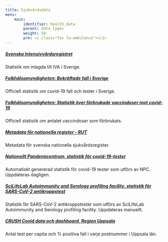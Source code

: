 ```yaml
---
title: Sjukvårdsdata
menu:
    main:
        identifier: health_data
        parent: data_types
        weight: 50
        pre: <i class="fas fa-ambulance"></i>
---
```


##### [Svenska Intensivvårdsregistret](https://www.icuregswe.org/data--resultat/covid-19-i-svensk-intensivvard/)
Statistik om inlagda till IVA i Sverige.

##### [Folkhälsomyndigheten: Bekräftade fall i Sverige](https://www.folkhalsomyndigheten.se/smittskydd-beredskap/utbrott/aktuella-utbrott/covid-19/bekraftade-fall-i-sverige)
Officiell statistik om covid-19 fall och tester i Sverige.

##### [Folkhälsomyndigheten: Statistik över förbrukade vaccindoser mot covid-19](https://www.folkhalsomyndigheten.se/smittskydd-beredskap/utbrott/aktuella-utbrott/covid-19/vaccination-mot-covid-19/statistik/statistik-over-registrerade-vaccinationer-covid-19/)
Officiell statistik om antalet vaccindoser som förbrukats.

##### [Metadata för nationella register - RUT](rut)
Metadata för svenska nationella sjukvårdsregister.

##### [Nationellt Pandemicentrum, statistik för covid-19-tester](npc-statistics)
Automatiskt genererad statistik för covid-19 tester som utförs av NPC.
Uppdateras dagligen.

##### [SciLifeLab Autoimmunity and Serology profiling facility, statistik för SARS-CoV-2 antikroppstest](serology-statistics)
Statistik för SARS-CoV-2 antikroppstester som utförs av SciLifeLab Autoimmunity and Serology profiling facility. Uppdateras manuellt.

##### [CRUSH Covid data och dashboard, Region Uppsala](crush_covid)
Antal test per capita och % positiva fall i varje postnummer i Uppsala län.
